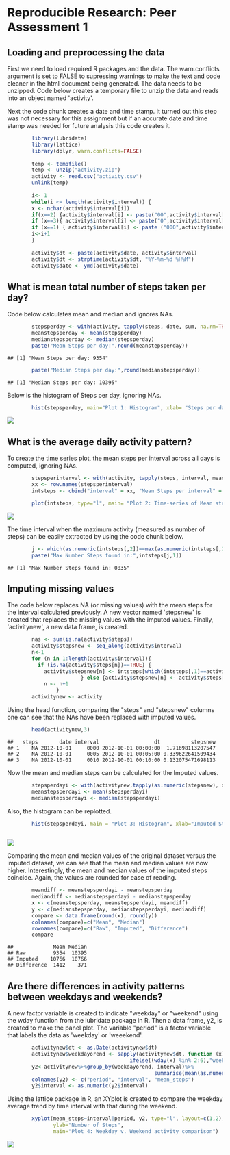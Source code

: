 # Reproducible Research: Peer Assessment 1


## Loading and preprocessing the data

First we need to load required R packages and the data.  The warn.conflicts argument is set to FALSE to supressing warnings to make the text and code cleaner in the html document being generated.  The data needs to be unzipped.  Code below creates a temporary file to unzip the data and reads into an object named 'activity'.

Next the code chunk creates a date and time stamp.  It turned out this step was not necessary for this assignment but if an accurate date and time stamp was needed for future analysis this code creates it.


```r
        library(lubridate)
        library(lattice)
        library(dplyr, warn.conflicts=FALSE)
        
        temp <- tempfile()
        temp <- unzip("activity.zip")
        activity <- read.csv("activity.csv")
        unlink(temp)
        
        i<- 1
        while(i <= length(activity$interval)) {
        x <- nchar(activity$interval[i])
        if(x==2) {activity$interval[i] <- paste("00",activity$interval[i], sep="")}
        if (x==3){ activity$interval[i] <- paste("0",activity$interval[i], sep="")} 
        if (x==1) { activity$interval[i] <- paste ("000",activity$interval[i], sep="")}
        i<-i+1
        }
        
        activity$dt <- paste(activity$date, activity$interval)
        activity$dt <- strptime(activity$dt, "%Y-%m-%d %H%M")
        activity$date <- ymd(activity$date)
```

## What is mean total number of steps taken per day?

Code below calculates mean and median and ignores NAs.


```r
        stepsperday <- with(activity, tapply(steps, date, sum, na.rm=TRUE))
        meanstepsperday <- mean(stepsperday)
        medianstepsperday <- median(stepsperday)
        paste("Mean Steps per day:",round(meanstepsperday))
```

```
## [1] "Mean Steps per day: 9354"
```

```r
        paste("Median Steps per day:",round(medianstepsperday))
```

```
## [1] "Median Steps per day: 10395"
```

Below is the histogram of Steps per day, ignoring NAs.


```r
        hist(stepsperday, main="Plot 1: Histogram", xlab= "Steps per day", col="red")
```

![](PA1_template_files/figure-html/001-histogram-1.png) 

## What is the average daily activity pattern?

To create the time series plot, the mean steps per interval across all days is computed, ignoring NAs.



```r
        stepsperinterval <- with(activity, tapply(steps, interval, mean, na.rm=TRUE))
        xx <- row.names(stepsperinterval)
        intsteps <- cbind("interval" = xx, "Mean Steps per interval" = stepsperinterval)
```


```r
        plot(intsteps, type="l", main= "Plot 2: Time-series of Mean steps per interval")
```

![](PA1_template_files/figure-html/002-plot-1.png) 

The time interval when the maximum activity (measured as number of steps) can be easily extracted by using the code chunk below.


```r
        j <- which(as.numeric(intsteps[,2])==max(as.numeric(intsteps[,2])))
        paste("Max Number Steps found in:",intsteps[j,1])
```

```
## [1] "Max Number Steps found in: 0835"
```


## Imputing missing values

The code below replaces NA (or missing values) with the mean steps for the interval calculated previously.  A new vector named 'stepsnew' is created that replaces the missing values with the imputed values.  Finally, 'activitynew', a new data frame, is created.


```r
        nas <- sum(is.na(activity$steps))
        activity$stepsnew <- seq_along(activity$interval)
        n<-1
        for (n in 1:length(activity$interval)){
          if (is.na(activity$steps[n])==TRUE) {
            activity$stepsnew[n] <- intsteps[which(intsteps[,1]==activity$interval[n]),2]
                        } else {activity$stepsnew[n] <- activity$steps[n]}
            n <- n+1 
                }                     
        activitynew <- activity
```

Using the head function,  comparing the "steps" and "stepsnew" columns one can see that the NAs have been replaced with imputed values.


```r
        head(activitynew,3)
```

```
##   steps       date interval                  dt          stepsnew
## 1    NA 2012-10-01     0000 2012-10-01 00:00:00  1.71698113207547
## 2    NA 2012-10-01     0005 2012-10-01 00:05:00 0.339622641509434
## 3    NA 2012-10-01     0010 2012-10-01 00:10:00 0.132075471698113
```

Now the mean and median steps can be calculated for the Imputed values.


```r
        stepsperdayi <- with(activitynew,tapply(as.numeric(stepsnew), date, sum, na.rm=T))
        meanstepsperdayi <- mean(stepsperdayi)
        medianstepsperdayi <- median(stepsperdayi)
```

Also, the histogram can be replotted.


```r
        hist(stepsperdayi, main = "Plot 3: Histogram", xlab="Imputed Steps per day", 
                                                                                col="red")
```

![](PA1_template_files/figure-html/003-histogram-1.png) 

Comparing the mean and median values of the original dataset versus the imputed dataset, we can see that the mean and median values are now higher.  Interestingly, the mean and median values of the imputed steps coincide. Again, the values are rounded for ease of reading.



```r
        meandiff <- meanstepsperdayi - meanstepsperday
        mediandiff <- medianstepsperdayi - medianstepsperday
        x <- c(meanstepsperday, meanstepsperdayi, meandiff)
        y <- c(medianstepsperday, medianstepsperdayi, mediandiff)
        compare <- data.frame(round(x), round(y))
        colnames(compare)=c("Mean", "Median")
        rownames(compare)=c("Raw", "Imputed", "Difference")
        compare
```

```
##             Mean Median
## Raw         9354  10395
## Imputed    10766  10766
## Difference  1412    371
```


## Are there differences in activity patterns between weekdays and weekends?

A new factor variable is created to indicate "weekday" or "weekend" using the wday function from the lubridate package in R. Then a data frame, y2, is created to make the panel plot.  The variable "period" is a factor variable that labels the data as 'weekday' or 'weeekend'.


```r
        activitynew$dt <- as.Date(activitynew$dt) 
        activitynew$weekdayorend <- sapply(activitynew$dt, function (x) 
                                        ifelse((wday(x) %in% 2:6),"weekday","weekend"))
        y2<-activitynew%>%group_by(weekdayorend, interval)%>%
                                                summarise(mean(as.numeric(stepsnew)))
        colnames(y2) <- c("period", "interval", "mean_steps")
        y2$interval <- as.numeric(y2$interval)
```


Using the lattice package in R, an XYplot is created to compare the weekday average trend by time interval with that during the weekend.


```r
        xyplot(mean_steps~interval|period, y2, type="l", layout=c(1,2), 
               ylab="Number of Steps", 
               main="Plot 4: Weekday v. Weekend activity comparison")
```

![](PA1_template_files/figure-html/004-panelplot-1.png) 
